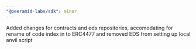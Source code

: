 ```yaml
---
"@peeramid-labs/sdk": minor
---
```


Added changes for contracts and eds repositories, accomodating for rename of code index in to ERC4477 and removed EDS from setting up local anvil script

